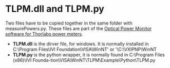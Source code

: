 # TLPM.dll and TLPM.py #
Two files have to be copied together in the same folder with measurePowers.py. These files are part of the [Optical Power Monitor software for Thorlabs power meters](https://www.thorlabs.com/software_pages/ViewSoftwarePage.cfm?Code=OPM).
* **TLPM.dll** is the dirver file, for windows. It is normally installed in C:\Program Files\IVI Foundation\VISA\WinNT' or '\C:\VXIPNP\WinNT
* **TLPM.py** is the python wrapper, it is normally found in C:\Program Files (x86)\IVI Founda-tion\VISA\WinNT\TLPM\Example\Python\TLPM.py
